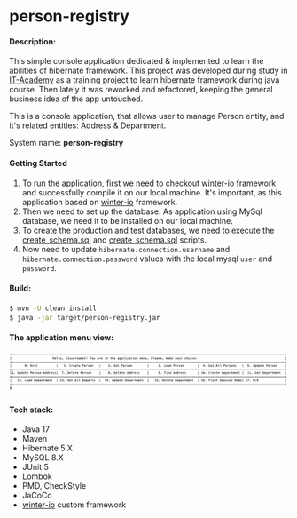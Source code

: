 # person-registry 

#### Description:
This simple console application dedicated & implemented to learn the abilities of hibernate framework.
This project was developed during study in <a href="https://www.it-academy.by">IT-Academy</a> as a training project to learn hibernate framework during java course.
Then lately it was reworked and refactored, keeping the general business idea of the app untouched.

This is a console application, that allows user to manage Person entity, and it's related entities: Address & Department.

System name: **person-registry**

#### Getting Started
1. To run the application, first we need to checkout [winter-io](https://github.com/cyberalexander/winter-io) framework and successfully compile it on our local machine.
It's important, as this application based on [winter-io](https://github.com/cyberalexander/winter-io) framework.
2. Then we need to set up the database. As application using MySql database, we need it to be installed on our local machine. 
3. To create the production and test databases, we need to execute the [create_schema.sql](.schema/create_schema.sql) and [create_schema.sql](_schema/create_test_schema.sql) scripts.
4. Now need to update `hibernate.connection.username` and `hibernate.connection.password` values with the local mysql `user` and `password`.

#### Build:
```bash
$ mvn -U clean install
$ java -jar target/person-registry.jar
```

#### The application menu view:
![img.png](static/menu_v2.0.3.jpg)

#### Tech stack:
- Java 17
- Maven
- Hibernate 5.X
- MySQL 8.X
- JUnit 5
- Lombok
- PMD, CheckStyle
- JaCoCo
- [winter-io](https://github.com/cyberalexander/winter-io) custom framework
